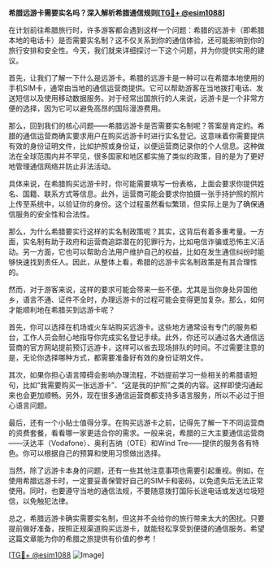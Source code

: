 **希腊远游卡需要实名吗？深入解析希腊通信规则[[TG💪+ @esim1088](https://t.me/s/esim1088)]**

在计划前往希腊旅行时，许多游客都会遇到这样一个问题：希腊的远游卡（即希腊本地的电话卡）是否需要实名制？这不仅关系到你的通信体验，还可能影响到你的旅行安排和安全性。今天，我们就来详细探讨一下这个问题，并为你提供实用的建议。

首先，让我们了解一下什么是远游卡。希腊的远游卡是一种可以在希腊本地使用的手机SIM卡，通常由当地的通信运营商提供。它可以帮助游客在当地拨打电话、发送短信以及使用移动数据服务。对于经常出国旅行的人来说，远游卡是一个非常方便的选择，因为它可以避免高昂的国际漫游费用。

那么，回到我们的核心问题——希腊远游卡是否需要实名制呢？答案是肯定的。希腊的通信运营商确实要求用户在购买远游卡时进行实名登记。这意味着你需要提供有效的身份证明文件，比如护照或身份证，以便运营商记录你的个人信息。这种做法在全球范围内并不罕见，很多国家和地区都实施了类似的政策，目的是为了更好地管理通信网络并防止非法活动。

具体来说，在希腊购买远游卡时，你可能需要填写一份表格，上面会要求你提供姓名、国籍、联系方式等信息。此外，运营商可能会要求你拍摄一张手持护照的照片上传至系统中，以验证你的身份。这个过程虽然看似繁琐，但实际上是为了确保通信服务的安全性和合法性。

那么，为什么希腊要实行这样的实名制政策呢？其实，这背后有着多重考量。一方面，实名制有助于政府和运营商追踪潜在的犯罪行为，比如电信诈骗或恐怖主义活动。另一方面，它也可以帮助合法用户维护自己的权益，比如在发生通信纠纷时能够快速找到责任人。因此，从整体上看，希腊的远游卡实名制政策是有其合理性的。

然而，对于游客来说，这样的要求可能会带来一些不便。尤其是当你身处异国他乡，语言不通、证件不全时，办理远游卡的过程可能会变得更加复杂。那么，如何才能顺利地在希腊买到远游卡呢？

首先，你可以选择在机场或火车站购买远游卡。这些地方通常设有专门的服务柜台，工作人员会耐心地指导你完成实名登记手续。此外，你还可以通过各大通信运营商的官方网站提前预订远游卡，这样可以省去现场排队的时间。不过需要注意的是，无论你选择哪种方式，都需要准备好有效的身份证明文件。

其次，如果你担心语言障碍会影响办理流程，不妨提前学习一些相关的希腊语短句，比如“我需要购买一张远游卡”、“这是我的护照”之类的内容。这样即使沟通起来也会更加顺畅。另外，现在很多通信运营商都支持多语言服务，所以不必过于担心语言问题。

最后，还有一个小贴士值得分享。在购买远游卡之前，记得先了解一下不同运营商的资费套餐，看看哪一家更适合你的需求。一般来说，希腊的三大主要通信运营商——沃达丰（Vodafone）、奥利吉纳（OTE）和Wind Tre——提供的服务各有特色。你可以根据自己的预算和使用习惯做出选择。

当然，除了远游卡本身的问题，还有一些其他注意事项也需要引起重视。例如，在使用希腊远游卡时，一定要妥善保管好自己的SIM卡和密码，以免遗失后无法正常使用。同时，也要遵守当地的通信法规，不要随意拨打国际长途电话或发送垃圾短信，以免触犯法律。

总之，希腊远游卡确实需要实名制，但这并不会给你的旅行带来太大的困扰。只要提前做好准备，按照正规渠道购买远游卡，就能轻松享受到便捷的通信服务。希望这篇文章能为你的希腊之旅提供有价值的参考！

[[TG💪+ @esim1088](https://t.me/s/esim1088) ![Image](https://i.postimg.cc/4NQfJmqS/Snipaste-2025-05-13-00-14-12.png)]